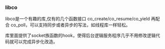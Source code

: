 ### libco
libco是一个有趣的库,仅有的几个函数接口  co_create/co_resume/co_yield  再配合 co_poll，可以支持同步或者异步的写法，如线程库一样轻松。

库里面提供了socket族函数的hook，使得后台逻辑服务程序几乎不用修改逻辑代码就可以完成异步化改造。